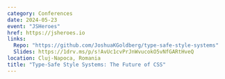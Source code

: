 ```yaml
---
category: Conferences
date: 2024-05-23
event: "JSHeroes"
href: https://jsheroes.io
links:
  Repo: "https://github.com/JoshuaKGoldberg/type-safe-style-systems"
  Slides: https://1drv.ms/p/s!AvUc1cvPrJnWvucokO5vNfGARtHveQ
location: Cluj-Napoca, Romania
title: "Type-Safe Style Systems: The Future of CSS"
---
```

